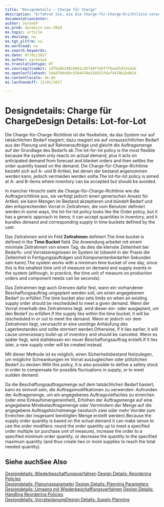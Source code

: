 ```yaml
---
title: "Designdetails – Charge für Charge"
description: "Erfahren Sie, wie die Charge-für-Charge-Rrichtlinie verwendet wird, um die Bestellmenge auf Grundlage von Bedarf abzustimmen."
documentationcenter: 
author: SorenGP
ms.prod: dynamics-nav-2018
ms.topic: article
ms.devlang: na
ms.tgt_pltfrm: na
ms.workload: na
ms.search.keywords: 
ms.date: 07/01/2017
ms.author: sgroespe
ms.translationtype: HT
ms.sourcegitcommit: 1dfba8b14019991c95f40ffd5f7fbaed5df414eb
ms.openlocfilehash: 544d7044d9c5504476e520552fdaf4470b2bd02d
ms.contentlocale: de-de
ms.lasthandoff: 12/01/2017

---
```

# <a name="design-details-lot-for-lot"></a><span data-ttu-id="f5283-103">Designdetails: Charge für Charge</span><span class="sxs-lookup"><span data-stu-id="f5283-103">Design Details: Lot-for-Lot</span></span>
<span data-ttu-id="f5283-104">Die Charge-für-Charge-Richtlinie ist die flexibelste, da das System nur auf tatsächlichen Bedarf reagiert; dazu reagiert sie auf voraussichtlichen Bedarf aus der Planung und auf Rahmenaufträge und gleicht die Auftragsmenge auf der Grundlage des Bedarfs ab.</span><span class="sxs-lookup"><span data-stu-id="f5283-104">The lot-for-lot policy is the most flexible because the system only reacts on actual demand, plus it acts on anticipated demand from forecast and blanket orders and then settles the order quantity based on the demand.</span></span> <span data-ttu-id="f5283-105">Die Charge-für-Charge-Richtlinie bezieht sich auf A- und B-Artikel, bei denen der bestand angenommen werden kann, jedoch vermieden werden sollte.</span><span class="sxs-lookup"><span data-stu-id="f5283-105">The lot-for-lot policy is aimed at A- and B-items where inventory can be accepted but should be avoided.</span></span>  
  
<span data-ttu-id="f5283-106">In mancher Hinsicht sieht die Charge-für-Charge-Richtlinie wie die Auftragsrichtlinie aus, sie verfolgt jedoch einen generischen Ansatz für Artikel; sie kann Mengen im Bestand akzeptieren und bündelt Bedarf und den entsprechenden Vorrat in Zeitrahmen, die vom Benutzer definiert werden.</span><span class="sxs-lookup"><span data-stu-id="f5283-106">In some ways, the lot-for-lot policy looks like the Order policy, but it has a generic approach to items; it can accept quantities in inventory, and it bundles demand and corresponding supply in time buckets defined by the user.</span></span>  
  
<span data-ttu-id="f5283-107">Das Zeitrahmen wird im Feld **Zeitrahmen** definiert.</span><span class="sxs-lookup"><span data-stu-id="f5283-107">The time bucket is defined in the **Time Bucket** field.</span></span> <span data-ttu-id="f5283-108">Die Anwendung arbeitet mit einem minimale Zeitrahmen von einem Tag, da dies die kleinste Zeiteinheit bei Bedarfs- und Vorratsereignissen im System ist (obwohl in der Praxis die Zeiteinheit in Fertigungsaufträgen und Komponentenbedarfen Sekunden sein kann).</span><span class="sxs-lookup"><span data-stu-id="f5283-108">The system works with a minimum time bucket of one day, since this is the smallest time unit of measure on demand and supply events in the system (although, in practice, the time unit of measure on production orders and component needs can be seconds).</span></span>  
  
<span data-ttu-id="f5283-109">Das Zeitrahmen legt auch Grenzen dafür fest, wann ein vorhandener Beschaffungsauftrag umgeplant werden soll, um einen angegebenen Bedarf zu erfüllen.</span><span class="sxs-lookup"><span data-stu-id="f5283-109">The time bucket also sets limits on when an existing supply order should be rescheduled to meet a given demand.</span></span> <span data-ttu-id="f5283-110">Wenn der Vorrat innerhalb des Zeitrahmens liegt, wird dieser ein- oder ausgeplant, um den Bedarf zu erfüllen.</span><span class="sxs-lookup"><span data-stu-id="f5283-110">If the supply lies within the time bucket, it will be rescheduled in or out to meet the demand.</span></span> <span data-ttu-id="f5283-111">Wenn er jedoch vor dem Zeitrahmen liegt, verursacht er eine unnötige Anhäufung des Lagerbestandes und sollte storniert werden.</span><span class="sxs-lookup"><span data-stu-id="f5283-111">Otherwise, if it lies earlier, it will cause unnecessary build-up of inventory and should be canceled.</span></span> <span data-ttu-id="f5283-112">Wenn es später liegt, wird stattdessen ein neuer Beschaffungsauftrag erstellt.</span><span class="sxs-lookup"><span data-stu-id="f5283-112">If it lies later, a new supply order will be created instead.</span></span>  
  
<span data-ttu-id="f5283-113">Mit dieser Methode ist es möglich, einen Sicherheitsbestand festzulegen, um mögliche Schwankungen im Vorrat auszugleichen oder plötzlichen Bedarf zu decken.</span><span class="sxs-lookup"><span data-stu-id="f5283-113">With this policy, it is also possible to define a safety stock in order to compensate for possible fluctuations in supply, or to meet sudden demand.</span></span>  
  
<span data-ttu-id="f5283-114">Da die Beschaffungsauftragsmenge auf dem tatsächlichen Bedarf basiert, kann es sinnvoll sein, die Auftragsmodifikationen zu verwenden: Aufrunden der Auftragsmenge, um ein angegebenes Auftragsvielfaches zu erreichen (oder eine Einkaufsmengeneinheit), Erhöhen der Auftragsmenge auf eine angegebene Mindestauftragsmenge oder Vermindern der Menge auf die angegebene Auftragshöchstmenge (wodurch zwei oder mehr Vorräte zum Erreichen der insgesamt benötigten Menge erstellt werden).</span><span class="sxs-lookup"><span data-stu-id="f5283-114">Because the supply order quantity is based on the actual demand it can make sense to use the order modifiers: round the order quantity up to meet a specified order multiple (or purchase unit of measure), increase the order to a specified minimum order quantity, or decrease the quantity to the specified maximum quantity (and thus create two or more supplies to reach the total needed quantity).</span></span>  
  
## <a name="see-also"></a><span data-ttu-id="f5283-115">Siehe auch</span><span class="sxs-lookup"><span data-stu-id="f5283-115">See Also</span></span>  
<span data-ttu-id="f5283-116">[Designdetails: Wiederbeschaffungsverfahren](design-details-reordering-policies.md) </span><span class="sxs-lookup"><span data-stu-id="f5283-116">[Design Details: Reordering Policies](design-details-reordering-policies.md) </span></span>  
<span data-ttu-id="f5283-117">[Designdetails: Planungsparameter](design-details-planning-parameters.md) </span><span class="sxs-lookup"><span data-stu-id="f5283-117">[Design Details: Planning Parameters](design-details-planning-parameters.md) </span></span>  
<span data-ttu-id="f5283-118">[Designdetails: Umgang mit Wiederbeschaffungsverfahren](design-details-handling-reordering-policies.md) </span><span class="sxs-lookup"><span data-stu-id="f5283-118">[Design Details: Handling Reordering Policies](design-details-handling-reordering-policies.md) </span></span>  
[<span data-ttu-id="f5283-119">Designdetails: Vorratsplanung</span><span class="sxs-lookup"><span data-stu-id="f5283-119">Design Details: Supply Planning</span></span>](design-details-supply-planning.md)
